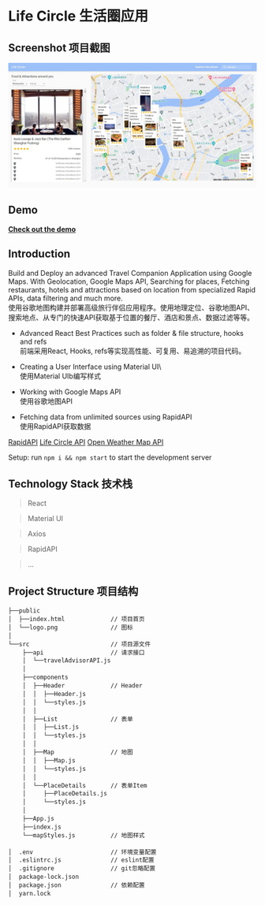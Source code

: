 # Life Circle 生活圈应用

## Screenshot 项目截图
[<img src="/.github/pics/demo.webp">](https://lifecircle.netlify.app/ "Go to demo website")

## Demo
[**Check out the demo**](https://lifecircle.netlify.app/)

## Introduction
Build and Deploy an advanced Travel Companion Application using Google Maps. With Geolocation, Google Maps API, Searching for places, Fetching restaurants, hotels and attractions based on location from specialized Rapid APIs, data filtering and much more.  
使用谷歌地图构建并部署高级旅行伴侣应用程序。使用地理定位、谷歌地图API、搜索地点、从专门的快速API获取基于位置的餐厅、酒店和景点、数据过滤等等。

- Advanced React Best Practices such as folder & file structure, hooks and refs   
  前端采用React, Hooks, refs等实现高性能、可复用、易追溯的项目代码。  
  
- Creating a User Interface using Material UI\   
  使用Material UIb编写样式  
  
- Working with Google Maps API   
  使用谷歌地图API  
  
- Fetching data from unlimited sources using RapidAPI   
  使用RapidAPI获取数据

[RapidAPI](https://rapidapi.com/hub?utm_source=youtube.com/JavaScriptMastery&utm_medium=DevRel&utm_campaign=DevRel)
[Life Circle API](https://rapidapi.com/apidojo/api/travel-advisor?utm_source=youtube.com/JavaScriptMastery&utm_medium=DevRel&utm_campaign=DevRel)
[Open Weather Map API](https://rapidapi.com/community/api/open-weather-map?utm_source=youtube.com/JavaScriptMastery&utm_medium=DevRel&utm_campaign=DevRel)

Setup: run ```npm i && npm start``` to start the development server

## Technology Stack 技术栈
 > React 

 > Material UI

 > Axios

 > RapidAPI 

 > ...

## Project Structure 项目结构
```bash
├──public
│  ├──index.html             // 项目首页
│  └──logo.png               // 图标
│
└──src                       // 项目源文件
    ├──api                   // 请求接口
    │  └──travelAdvisorAPI.js
    │  
    ├──components            
    │  ├──Header             // Header
    │  │  ├──Header.js
    │  │  └──styles.js
    │  │
    │  ├──List               // 表单
    │  │  ├──List.js
    │  │  └──styles.js
    │  │
    │  ├──Map                // 地图
    │  │  ├──Map.js
    │  │  └──styles.js
    │  │ 
    │  └──PlaceDetails       // 表单Item
    │     ├──PlaceDetails.js
    │     └──styles.js
    │
    ├──App.js
    ├──index.js
    └──mapStyles.js          // 地图样式

│  .env                      // 环境变量配置
│  .eslintrc.js              // eslint配置
│  .gitignore                // git忽略配置
│  package-lock.json
│  package.json              // 依赖配置
│  yarn.lock  
```